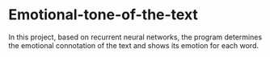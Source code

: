 # Emotional-tone-of-the-text
In this project, based on recurrent neural networks, the program determines the emotional connotation of the text and shows its emotion for each word.
